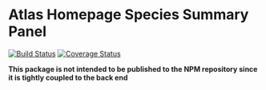 # Atlas Homepage Species Summary Panel
[![Build Status](https://travis-ci.com/ebi-gene-expression-group/species-summary-panel.svg?branch=master)](https://travis-ci.com/ebi-gene-expression-group/species-summary-panel) [![Coverage Status](https://coveralls.io/repos/github/ebi-gene-expression-group/species-summary-panel/badge.svg?branch=master)](https://coveralls.io/github/ebi-gene-expression-group/species-summary-panel?branch=master)

**This package is not intended to be published to the NPM repository since it is tightly coupled to the back end**
